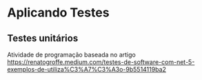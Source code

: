 # Aplicando Testes

## Testes unitários

Atividade de programação baseada no artigo https://renatogroffe.medium.com/testes-de-software-com-net-5-exemplos-de-utiliza%C3%A7%C3%A3o-9b5514119ba2
